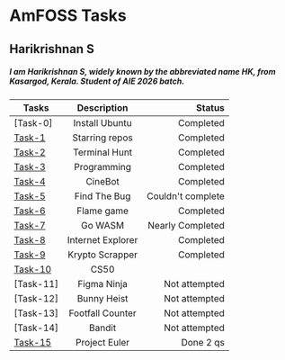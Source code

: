# AmFOSS Tasks
## Harikrishnan S
##### I am Harikrishnan S, widely known by the abbreviated name HK, from Kasargod, Kerala. Student of AIE 2026 batch.

| Tasks           | Description           | Status             |
| --------------- |:---------------------:| ------------------:|
| [Task-0]        | Install Ubuntu        | Completed          |
| [Task-1](https://github.com/hks3333/amfoss-tasks/tree/main/task-1)        | Starring repos        | Completed          |
| [Task-2](https://github.com/hks3333/amfoss-tasks/tree/main/task-2)        | Terminal Hunt         | Completed          |
| [Task-3](https://github.com/hks3333/amfoss-tasks/tree/main/task-3)        | Programming           | Completed          |
| [Task-4](https://github.com/hks3333/amfoss-tasks/tree/main/task-4)        | CineBot               | Completed          | 
| [Task-5](https://github.com/hks3333/amfoss-tasks/tree/main/task-1)        | Find The Bug          | Couldn't complete  | 
| [Task-6](https://github.com/hks3333/amfoss-tasks/tree/main/task-6)        | Flame game            | Completed          |
| [Task-7](https://github.com/hks3333/amfoss-tasks/tree/main/task-1)        | Go WASM               | Nearly Completed   |
| [Task-8](https://github.com/hks3333/amfoss-tasks/tree/main/task-8)        | Internet Explorer     | Completed          |
| [Task-9](https://github.com/hks3333/amfoss-tasks/tree/main/task-9)        | Krypto Scrapper       | Completed          |
| [Task-10](https://github.com/hks3333/amfoss-tasks/tree/main/task-10)       | CS50                  |                    |
| [Task-11]       | Figma Ninja           | Not attempted      |
| [Task-12]       | Bunny Heist           | Not attempted      |
| [Task-13]       | Footfall Counter      | Not attempted      |
| [Task-14]       | Bandit                | Not attempted      |
| [Task-15](https://github.com/hks3333/amfoss-tasks/tree/main/task-15)       | Project Euler         | Done 2 qs          |
